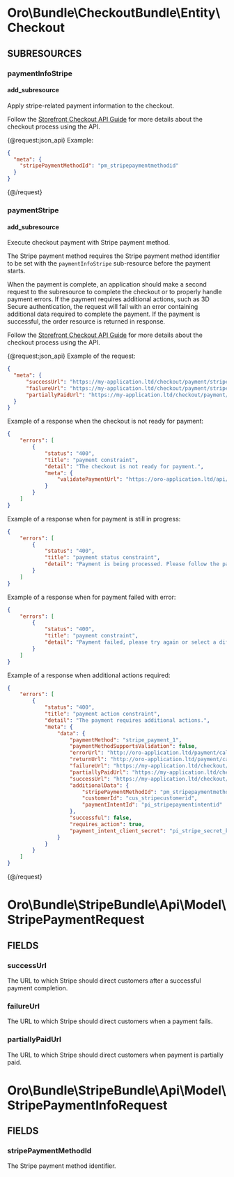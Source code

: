 # Oro\Bundle\CheckoutBundle\Entity\Checkout

## SUBRESOURCES

### paymentInfoStripe

#### add_subresource

Apply stripe-related payment information to the checkout.

Follow the [Storefront Checkout API Guide](https://doc.oroinc.com/api/checkout-api/#stripe-payment) for more details about the checkout process using the API.

{@request:json_api}
Example:

```JSON
{
  "meta": {
    "stripePaymentMethodId": "pm_stripepaymentmethodid"
  }
}
```
{@/request}

### paymentStripe

#### add_subresource

Execute checkout payment with Stripe payment method.

The Stripe payment method requires the Stripe payment method identifier to be set with the ``paymentInfoStripe`` sub-resource before the payment starts.

When the payment is complete, an application should make a second request to the subresource to complete the checkout or to properly handle payment errors.
If the payment requires additional actions, such as 3D Secure authentication, the request will fail with an error containing additional data required to complete the payment. If the payment is successful, the order resource is returned in response.

Follow the [Storefront Checkout API Guide](https://doc.oroinc.com/api/checkout-api/#stripe-payment) for more details about the checkout process using the API.

{@request:json_api}
Example of the request:

```JSON
{
  "meta": {
      "successUrl": "https://my-application.ltd/checkout/payment/stripe/success",
      "failureUrl": "https://my-application.ltd/checkout/payment/stripe/failure",
      "partiallyPaidUrl": "https://my-application.ltd/checkout/payment/stripe/partiallyPaid"
  }
}
```

Example of a response when the checkout is not ready for payment:
```JSON
{
    "errors": [
        {
            "status": "400",
            "title": "payment constraint",
            "detail": "The checkout is not ready for payment.",
            "meta": {
                "validatePaymentUrl": "https://oro-application.ltd/api/checkouts/1/payment"
            }
        }
    ]
}
```

Example of a response when for payment is still in progress:
```JSON
{
    "errors": [
        {
            "status": "400",
            "title": "payment status constraint",
            "detail": "Payment is being processed. Please follow the payment provider's instructions to complete it."
        }
    ]
}
```

Example of a response when for payment failed with error:
```JSON
{
    "errors": [
        {
            "status": "400",
            "title": "payment constraint",
            "detail": "Payment failed, please try again or select a different payment method."
        }
    ]
}
```

Example of a response when additional actions required:
```JSON
{
    "errors": [
        {
            "status": "400",
            "title": "payment action constraint",
            "detail": "The payment requires additional actions.",
            "meta": {
                "data": {
                    "paymentMethod": "stripe_payment_1",
                    "paymentMethodSupportsValidation": false,
                    "errorUrl": "http://oro-application.ltd/payment/callback/error/e111111c-1111-1111-1abc-11dc1d1111f1",
                    "returnUrl": "http://oro-application.ltd/payment/callback/return/e111111c-1111-1111-1abc-11dc1d1111f1",
                    "failureUrl": "https://my-application.ltd/checkout/payment/stripe/failure",
                    "partiallyPaidUrl": "https://my-application.ltd/checkout/payment/stripe/partiallyPaid",
                    "successUrl": "https://my-application.ltd/checkout/payment/stripe/success",
                    "additionalData": {
                        "stripePaymentMethodId": "pm_stripepaymentmethodid",
                        "customerId": "cus_stripecustomerid",
                        "paymentIntentId": "pi_stripepaymentintentid"
                    },
                    "successful": false,
                    "requires_action": true,
                    "payment_intent_client_secret": "pi_stripe_secret_key"
                }
            }
        }
    ]
}
```
{@/request}


# Oro\Bundle\StripeBundle\Api\Model\StripePaymentRequest

## FIELDS

### successUrl

The URL to which Stripe should direct customers after a successful payment completion.

### failureUrl

The URL to which Stripe should direct customers when a payment fails.

### partiallyPaidUrl

The URL to which Stripe should direct customers when payment is partially paid.


# Oro\Bundle\StripeBundle\Api\Model\StripePaymentInfoRequest

## FIELDS

### stripePaymentMethodId

The Stripe payment method identifier.
